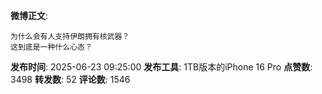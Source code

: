 **微博正文**: 
```
为什么会有人支持伊朗拥有核武器？
这到底是一种什么心态？
```
**发布时间**: 2025-06-23 09:25:00
**发布工具**: 1TB版本的iPhone 16 Pro
**点赞数**: 3498
**转发数**: 52
**评论数**: 1546
